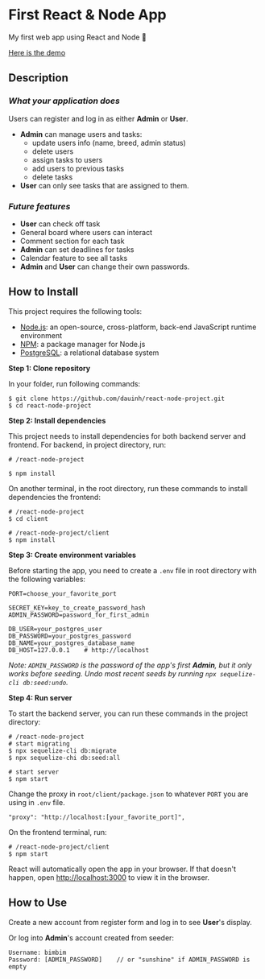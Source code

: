 # First React & Node App

My first web app using React and Node 🎉

[Here is the demo](https://midoggo.herokuapp.com/login)

## **Description**

### *What your application does*

Users can register and log in as either **Admin** or **User**.
- **Admin** can manage users and tasks: 
  - update users info (name, breed, admin status)
  - delete users
  - assign tasks to users
  - add users to previous tasks
  - delete tasks
- **User** can only see tasks that are assigned to them.

### *Future features*

- **User** can check off task
- General board where users can interact
- Comment section for each task
- **Admin** can set deadlines for tasks
- Calendar feature to see all tasks
- **Admin** and **User** can change their own passwords.

## **How to Install**

This project requires the following tools:

- [Node.js](https://nodejs.org/en/): an open-source, cross-platform, back-end JavaScript runtime environment
- [NPM](https://www.npmjs.com/): a package manager for Node.js
- [PostgreSQL](https://www.postgresql.org/): a relational database system

**Step 1: Clone repository**

In your folder, run following commands:

```
$ git clone https://github.com/dauinh/react-node-project.git
$ cd react-node-project
```

**Step 2: Install dependencies**

This project needs to install dependencies for both backend server and frontend. For backend, in project directory, run:

```
# /react-node-project

$ npm install
```

On another terminal, in the root directory, run these commands to install dependencies the frontend:

```
# /react-node-project
$ cd client

# /react-node-project/client
$ npm install
```

**Step 3: Create environment variables**

Before starting the app, you need to create a `.env` file in root directory with the following variables:

```
PORT=choose_your_favorite_port

SECRET_KEY=key_to_create_password_hash
ADMIN_PASSWORD=password_for_first_admin

DB_USER=your_postgres_user
DB_PASSWORD=your_postgres_password
DB_NAME=your_postgres_database_name
DB_HOST=127.0.0.1    # http://localhost
```

*Note: `ADMIN_PASSWORD` is the password of the app's first **Admin**, but it only works before seeding. Undo most recent seeds by running `npx sequelize-cli db:seed:undo`.*

**Step 4: Run server**

To start the backend server, you can run these commands in the project directory:

```
# /react-node-project
# start migrating
$ npx sequelize-cli db:migrate
$ npx sequelize-chi db:seed:all

# start server
$ npm start
```
Change the proxy in `root/client/package.json` to whatever `PORT` you are using in `.env` file.

```
"proxy": "http://localhost:[your_favorite_port]",
```

On the frontend terminal, run:

```
# /react-node-project/client
$ npm start
```

React will automatically open the app in your browser. If that doesn't happen, open [http://localhost:3000](http://localhost:3000) to view it in the browser.

## **How to Use**

Create a new account from register form and log in to see **User**'s display.

Or log into **Admin**'s account created from seeder:

```
Username: bimbim
Password: [ADMIN_PASSWORD]    // or "sunshine" if ADMIN_PASSWORD is empty
```